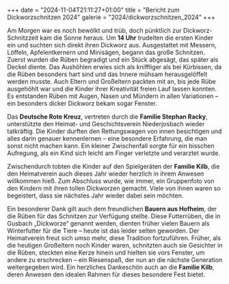 +++
date = "2024-11-04T21:11:27+01:00"
title = "Bericht zum Dickworzschnitzen 2024"
galerie = "2024/dickworzschnitzen_2024"
+++

Am Morgen war es noch bewölkt und trüb, doch pünktlich zur Dickworz-Schnitzzeit kam die Sonne heraus.
Um **14 Uhr** trudelten die ersten Kinder ein und suchten sich direkt ihren Dickworz aus.
Ausgestattet mit Messern, Löffeln, Apfelentkernern und Minisägen, begann das große Schnitzen.
Zuerst wurden die Rüben begradigt und ein Stück abgesägt, das später als Deckel diente.
Das Aushöhlen erwies sich als kniffliger als bei Kürbissen, da die Rüben besonders hart sind und das Innere mühsam herausgelöffelt werden musste.
Auch Eltern und Großeltern packten mit an, bis jede Rübe ausgehöhlt war und die Kinder ihrer Kreativität freien Lauf lassen konnten.
Es entstanden Rüben mit Augen, Nasen und Mündern in allen Variationen – ein besonders dicker Dickworz bekam sogar Fenster.

Das **Deutsche Rote Kreuz**, vertreten durch die **Familie Stephan Racky**, unterstützte den Heimat- und Geschichtsverein Niederjosbach wieder tatkräftig.
Die Kinder durften den Rettungswagen von innen besichtigen und alles darin genauer kennenlernen – eine besondere Erfahrung,
die man sonst nicht machen kann. Ein kleiner Zwischenfall sorgte für ein bisschen Aufregung, als ein Kind sich leicht am Finger verletzte und verarztet wurde.

Zwischendurch tobten die Kinder auf den Spielgeräten der **Familie Kilb**, die den Heimatverein auch dieses Jahr wieder herzlich in ihrem Anwesen willkommen hieß.
Zum Abschluss wurde, wie immer, ein Gruppenfoto von den Kindern mit ihren tollen Dickworzen gemacht.
Viele von ihnen waren so begeistert, dass sie nächstes Jahr wieder dabei sein möchten.

Ein besonderer Dank gilt auch dem freundlichen **Bauern aus Hofheim**, der die Rüben für das Schnitzen zur Verfügung stellte.
Diese Futterrüben, die in Gusbach „Dickworze“ genannt werden, dienten früher vielen Bauern als Winterfutter für die Tiere – heute ist das leider selten geworden.
Der Heimatverein freut sich umso mehr, diese Tradition fortzuführen. Früher, als die heutigen Großeltern noch Kinder waren, schnitzten auch sie Gesichter in die Rüben,
steckten eine Kerze hinein und hielten sie vors Fenster, um andere zu erschrecken – ein Riesenspaß, der nun an die nächste Generation weitergegeben wird.
Ein herzliches Dankeschön auch an die **Familie Kilb**, deren Anwesen den idealen Rahmen für dieses besondere Fest bietet.
